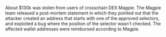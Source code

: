 About $130k was stolen from users of crosschain DEX Magpie. The Magpie team released a post-mortem statement in which they pointed out that the attacker created an address that starts with one of the approved selectors, and exploited a bug where the position of the selector wasn't checked. The affected wallet addresses were reimbursed according to Magpie.
